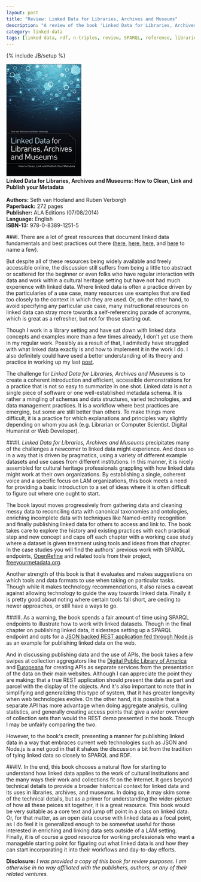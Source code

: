 ```yaml
---
layout: post
title: "Review: Linked Data for Libraries, Archives and Museums"
description: "A review of the book 'Linked Data for Libraries, Archives and Musuems: How to Clean, Link and Publish Your Metadata' by Seth van Hooland and Ruben Verborgh"
category: linked-data
tags: [linked data, rdf, n-triples, review, SPARQL, reference, libraries, museums, archives]
---
```

{% include JB/setup %}

<div class="figure float_left"><img class="blog_post" src="/assets/images/posts/2014/08/ldlam.jpg" title="Image of book cover for Linked Data for Libraries, Archives and Museums" alt="Image of book cover for Linked Data for Libraries, Archives and Museums"/>
<div class="figcaption" style="text-align: left;"><b>Linked Data for Libraries, Archives and Museums: How to Clean, Link and Publish your Metadata</b><br/><br/>
<b>Authors:</b> Seth van Hooland and Ruben Verborgh <br/>
<b>Paperback:</b> 272 pages <br/>
<b>Publisher:</b> ALA Editions (07/08/2014) <br/>
<b>Language:</b> English<br/>
<b>ISBN-13:</b> 978-0-8389-1251-5 </div></div>

###I.
There are a lot of great resources that document linked data fundamentals and best practices out there ([here](http://lodlam.net), [here](http://kcoyle.net/presentations/links.html), [here](http://www.w3.org/standards/semanticweb/), and [here](http://www.clir.org/pubs/reports/pub152/LinkedDataWorkshop.pdf) to name a few).  

But despite all of these resources being widely available and freely accessible online, the discussion still suffers from being a little too abstract or scattered for the beginner or even folks who have regular interaction with data and work within a cultural heritage setting but have not had much experience with linked data. Where linked data is often a practice driven by the particularies of a use case, many resources use examples that are tied too closely to the context in which they are used. Or, on the other hand, to avoid specifying any particular use case, many instructional resources on linked data can stray more towards a self-referencing parade of acronyms, which is great as a refresher, but not for those starting out.

Though I work in a library setting and have sat down with linked data concepts and examples more than a few times already, I don't yet use them in my regular work. Possibly as a result of that, I admitedly have struggled with what linked data exactly is and how to implement it in the work I do. I also definitely could have used a better understanding of its theory and practice in working up my last [post](/museums/2014/05/29/analyzing_degenerate_art/).

The challenge for <i>Linked Data for Libraries, Archives and Museums</i> is to create a coherent introduction and efficient, accessible demonstrations for a practice that is not so easy to summarize in one shot. Linked data is not a single piece of software or one well-established metadata schema. It is rather a mingling of schemas and data structures, varied technologies, and data management practices. It is a workflow where best practices are emerging, but some are still better than others. To make things more difficult, it is a practice for which explanations and principles vary slightly depending on whom you ask (e.g. Librarian or Computer Scientist. Digital Humanist or Web Developer). 

###II.
<i>Linked Data for Libraries, Archives and Museums</i> precipitates many of the challenges a newcomer to linked data might experience. And does so in a way that is driven by pragmatics, using a variety of different example datasets and use cases from different institutions. In this manner, it is nicely assembled for cultural heritage professionals grappling with how linked data might work at their own organizations. By establishing a single, coherent voice and a specific focus on LAM organizations, this book meets a need for providing a basic introduction to a set of ideas where it is often difficult to figure out where one ought to start.

The book layout moves progressively from gathering data and cleaning messy data to reconciling data with canonical taxonomies and ontologies, enriching incomplete data with techniques like Named-entity recognition and finally publishing linked data for others to access and link to. The book takes care to explore the history and existing practices with each practical step and new concept and caps off each chapter with a working case study where a dataset is given treatment using tools and ideas from that chapter. In the case studies you will find the authors' previous work with SPARQL endpoints, [OpenRefine](http://openrfine.org) and related tools from their project, [freeyourmetadata.org](http://freeyourmetadata.org).

Another strength of this book is that it evaluates and makes suggestions on which tools and data formats to use when taking on particular tasks. Though while it makes technology recommendations, it also raises a caveat against allowing technology to guide the way towards linked data. Finally it is pretty good about noting where certain tools fall short, are ceding to newer approaches, or still have a ways to go.

###III.
As a warning, the book spends a fair amount of time using SPARQL endpoints to illustrate how to work with linked datasets. Though in the final chapter on publishing linked data, it sidesteps setting up a SPARQL endpoint and opts for a [JSON backed REST application fed through Node.js](https://github.com/RubenVerborgh/DataPublicationPlatform) as an example for publishing linked data on the web. 

And in discussing publishing data and the use of APIs, the book takes a few swipes at collection aggregators like the [Digital Public Library of America](http://dp.la) and [Europeana](http://www.europeana.eu/) for creating APIs as separate services from the presentation of the data on their main websites. Although I can appreciate the point they are making: that a true REST application should present the data as part and parcel with the display of the objects. And it's also important to note that in simplifying and generalizing this type of system, that it has greater longevity when web technologies evolve. On the other hand, it is possible that a separate API has more advantage when doing aggregate analysis, culling statistics, and generally creating access points that give a wider overview of collection sets than would the REST demo presented in the book. Though I may be unfairly comparing the two. 

However, to the book's credit, presenting a manner for publishing linked data in a way that embraces current web technologies such as JSON and Node.js is a net good in that it shakes the discussion a bit from the tradition of tying linked data so closely to SPARQL and RDF.

###IV.
In the end, this book chooses a natural flow for starting to understand how linked data applies to the work of cultural institutions and the many ways their work and collections fit on the Internet. It goes beyond technical details to provide a broader historical context for linked data and its uses in libraries, archives, and museums. In doing so, it may skim some of the technical details, but as a primer for understanding the wider-picture of how all these peices sit together, it is a great resource. This book would be very suitable as a core text and jump off point in a class on linked data. Or, for that matter, as an open data course with linked data as a focal point, as I do feel it is generalized enough to be somewhat useful for those interested in enriching and linking data sets outside of a LAM setting. Finally, it is of course a good resource for working professionals who want a manageble starting point for figuring out what linked data is and how they can start incorporating it into their workflows and day-to-day efforts. 


<b>Disclosure:</b> <i>I was provided a copy of this book for review purposes. I am otherwise in no way affiliated with the publishers, authors, or any of their related ventures.</i>
